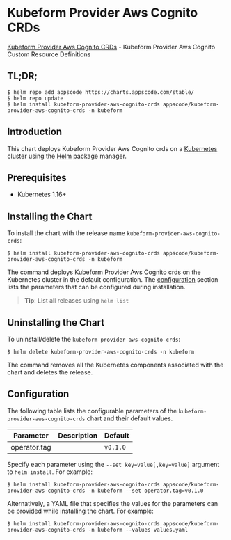 # Kubeform Provider Aws Cognito CRDs

[Kubeform Provider Aws Cognito CRDs](https://github.com/kubeform) - Kubeform Provider Aws Cognito Custom Resource Definitions

## TL;DR;

```console
$ helm repo add appscode https://charts.appscode.com/stable/
$ helm repo update
$ helm install kubeform-provider-aws-cognito-crds appscode/kubeform-provider-aws-cognito-crds -n kubeform
```

## Introduction

This chart deploys Kubeform Provider Aws Cognito crds on a [Kubernetes](http://kubernetes.io) cluster using the [Helm](https://helm.sh) package manager.

## Prerequisites

- Kubernetes 1.16+

## Installing the Chart

To install the chart with the release name `kubeform-provider-aws-cognito-crds`:

```console
$ helm install kubeform-provider-aws-cognito-crds appscode/kubeform-provider-aws-cognito-crds -n kubeform
```

The command deploys Kubeform Provider Aws Cognito crds on the Kubernetes cluster in the default configuration. The [configuration](#configuration) section lists the parameters that can be configured during installation.

> **Tip**: List all releases using `helm list`

## Uninstalling the Chart

To uninstall/delete the `kubeform-provider-aws-cognito-crds`:

```console
$ helm delete kubeform-provider-aws-cognito-crds -n kubeform
```

The command removes all the Kubernetes components associated with the chart and deletes the release.

## Configuration

The following table lists the configurable parameters of the `kubeform-provider-aws-cognito-crds` chart and their default values.

|  Parameter   | Description | Default  |
|--------------|-------------|----------|
| operator.tag |             | `v0.1.0` |


Specify each parameter using the `--set key=value[,key=value]` argument to `helm install`. For example:

```console
$ helm install kubeform-provider-aws-cognito-crds appscode/kubeform-provider-aws-cognito-crds -n kubeform --set operator.tag=v0.1.0
```

Alternatively, a YAML file that specifies the values for the parameters can be provided while
installing the chart. For example:

```console
$ helm install kubeform-provider-aws-cognito-crds appscode/kubeform-provider-aws-cognito-crds -n kubeform --values values.yaml
```
